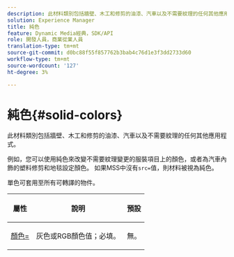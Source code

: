 ```yaml
---
description: 此材料類別包括牆壁、木工和修剪的油漆、汽車以及不需要紋理的任何其他應用程式。
solution: Experience Manager
title: 純色
feature: Dynamic Media經典，SDK/API
role: 開發人員，商業從業人員
translation-type: tm+mt
source-git-commit: d0bc88f55f857762b3bab4c76d1e3f3dd2733d60
workflow-type: tm+mt
source-wordcount: '127'
ht-degree: 3%

---
```



# 純色{#solid-colors}

此材料類別包括牆壁、木工和修剪的油漆、汽車以及不需要紋理的任何其他應用程式。

例如，您可以使用純色來改變不需要紋理變更的服裝項目上的顏色，或者為汽車內飾的塑料修剪和地毯設定顏色。 如果MSS中沒有`src=`值，則材料被視為純色。

單色可套用至所有可轉譯的物件。

<table id="table_9245240311A44659A74C7A5EDD7D1503"> 
 <thead> 
  <tr> 
   <th colname="col1" class="entry"> <p>屬性 </p> </th> 
   <th colname="col2" class="entry"> <p>說明 </p> </th> 
   <th colname="col3" class="entry"> <p>預設 </p> </th> 
  </tr> 
 </thead>
 <tbody> 
  <tr> 
   <td colname="col1"> <p> <a href="../../../../../../ir-api/http-protocol/image-rendering-api-ref/c-ir-http-protocol-ref/c-ir-http-protocol-command-reference/r-ir-http-color.md#reference-ea3cba9edfe94dbab86d8f123a9ed0aa" type="reference" format="dita" scope="local"> <span class="codeph"> 顏色=  </span> </a> </p> </td> 
   <td colname="col2"> <p> 灰色或RGB顏色值；必填。 </p> </td> 
   <td colname="col3"> <p>無。 </p> </td> 
  </tr> 
 </tbody> 
</table>

